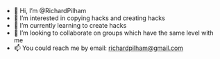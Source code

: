- 👋 Hi, I’m @RichardPilham
- 👀 I’m interested in copying hacks and creating hacks
- 🌱 I’m currently learning to create hacks
- 💞️ I’m looking to collaborate on groups which have the same level with me
- 📫 You could reach me by email: richardpilham@gmail.com

<!---
RichardPilham/RichardPilham is a ✨ special ✨ repository because its `README.md` (this file) appears on your GitHub profile.
You can click the Preview link to take a look at your changes.
--->

